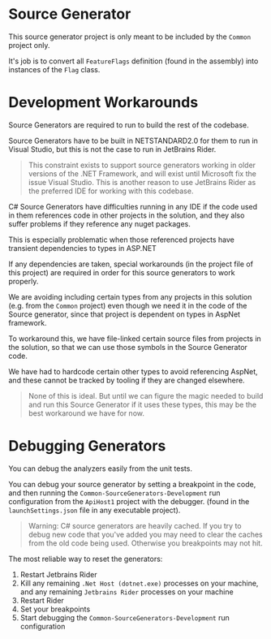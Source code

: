 # Source Generator

This source generator project is only meant to be included by the `Common` project only.

It's job is to convert all `FeatureFlags` definition (found in the assembly) into instances of the `Flag` class.

# Development Workarounds

Source Generators are required to run to build the rest of the codebase.

Source Generators have to be built in NETSTANDARD2.0 for them to run in Visual Studio, but this is not the case to run in JetBrains Rider.
> This constraint exists to support source generators working in older versions of the .NET Framework, and will exist until Microsoft fix the issue Visual Studio. This is another reason to use JetBrains Rider as the preferred IDE for working with this codebase.

C# Source Generators have difficulties running in any IDE if the code used in them references code in other projects in the solution, and they also suffer problems if they reference any nuget packages.

This is especially problematic when those referenced projects have transient dependencies to types in ASP.NET

If any dependencies are taken, special workarounds (in the project file of this project) are required in order for this source generators to work properly.

We are avoiding including certain types from any projects in this solution (e.g. from the `Common` project) even though we need it in the code of the Source generator, since that project is dependent on types in AspNet framework.

To workaround this, we have file-linked certain source files from projects in the solution, so that we can use those symbols in the Source Generator code.

We have had to hardcode certain other types to avoid referencing AspNet, and these cannot be tracked by tooling if they are changed elsewhere.

> None of this is ideal. But until we can figure the magic needed to build and run this Source Generator if it uses these types, this may be the best workaround we have for now.

# Debugging Generators

You can debug the analyzers easily from the unit tests.

You can debug your source generator by setting a breakpoint in the code, and then running the `Common-SourceGenerators-Development` run configuration from the `ApiHost1` project with the debugger. (found in the `launchSettings.json` file in any executable project).


> Warning: C# source generators are heavily cached. If you try to debug new code that you've added you may need to clear the caches from the old code being used. Otherwise you breakpoints may not hit.

The most reliable way to reset the generators:

1. Restart Jetbrains Rider
2. Kill any remaining `.Net Host (dotnet.exe)` processes on your machine, and any remaining `Jetbrains Rider` processes on your machine
3. Restart Rider
4. Set your breakpoints
5. Start debugging the `Common-SourceGenerators-Development` run configuration